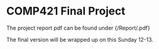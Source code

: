 # COMP421 Final Project

The project report pdf can be found under {/Report/.pdf}

The final version will be wrapped up on this Sunday 12-13.
